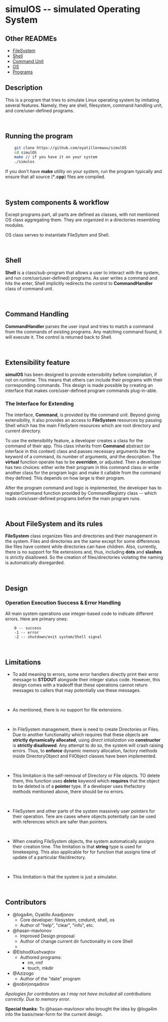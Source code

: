 # simulOS -- simulated Operating System

## Other READMEs
- [FileSystem](./filesystem/README.md)
- [Shell](./shell/README.md)
- [Command Unit](./cmdunit/README.md)
- [OS](./os/README.md)
- [Programs](./programs/README.md)

## Description
This is a program that tries to simulate Linux operating system by imitating several features.
Namely, they are shell, filesystem, command handling unit, and core/user-defined programs.

<br>

## Running the program
```bash
    git clone https://github.com/oyatillonewuu/simulOS
    cd simulOS
    make // if you have it on your system
    ./simulos
```
If you don't have **make** utility on your system, run the program typically and ensure that all source (\***.cpp**) files are compiled. 

<br>

## System components & workflow
Except programs part, all parts are defined as classes, with not mentioned OS class aggregating them. They are organized in a directories resembling modules.

OS class serves to instantiate FileSytem and Shell.

<br>

## Shell
**Shell** is a class/sub-program that allows a user to interact with the system, and run core/usr(user-defined) programs. As user writes a command and hits the enter, Shell implicitly redirects the control to **CommandHandler** class of command unit. 

<br>

## Command Handling
**CommandHandler** parses the user input and tries to match a command from the commands of existing programs. Any matching command found, it will execute it. The control is returned back to Shell.

<br>

## Extensibility feature
**simulOS** has been designed to provide extensibility before compilation, if not on runtime. This means that others can include their programs with their corresponding commands. This design is made possible by creating an interface that makes core/user-defined program commands plug-in-able.

### The Interface for Extending
The interface, **Command**, is provided by the command unit. Beyond giving extensibility, it also provides an access to **FileSystem** resources by passing Shell which has the main FileSytem resources which are root directory and current directory.

To use the extensibility feature, a developer creates a class for the command of their app. This class inherits from **Command** abstract (or interface in this context) class and passes necessary arguments like the keyword of a command, its number of arguments, and the description. The **virtual** function operate has to be ***overriden***, or adjusted. Then a developer has two choices: either write their program in this command class or write another class for the program logic and make it callable from the command they defined. This depends on how large is their program.

After the program command and logic is implemented, the developer has to registerCommand function provided by CommandRegistry class -- which loads core/user-defined programs before the main program runs.

<br>

## About FileSystem and its rules
**FileSystem** class organizes files and directories and their management in the system. Files and directories are the same except for some differences like files have content while directories can have children. Also, currently, there is no support for file extensions and, thus, including **dots** and **slashes** is strictly disallowed. So the creation of files/directories violating the naming is automatically disregarded.

<br>

## Design

### Operation Execution Success & Error Handling

All main system operations use integer-based code to indicate different errors. Here are primary ones:
```
    0 -- success
    -1 -- error
    -2 -- shutdown/exit system/Shell signal
```

<br>

## Limitations

- To add meaning to errors, some error handlers directly print their error message to **STDOUT** alongside their integer status code. However, this design comes with a tradeoff that these operations cannot return messages to callers that may potentially use these messages.

<br>

- As mentioned, there is no support for file extensions.

<br>

- In FileSystem management, there is need to create Directories or Files. Due to another functionality which requires that these objects are **strictly dynamically allocated**, using *direct intializaton via* **constructor** is **strictly disallowed**. Any attempt to do so, the system will crash raising errors.
Thus, to **enforce** dynamic memory allocation, factory methods inside DirectoryObject and FilObject classes have been implemented.

<br>

- This limitation is the self-removal of Directory or File objects. TO delete them, this function uses **delete** keyword which **requires** that the object to be deleted is of a **pointer** type. If a developer uses thefactory methods mentioned above, there should be no errors.

<br>

- FileSystem and other parts of the system massively user pointers for their operation. Tere are cases where objects potentially can be used with references which are safer than pointers.

<br>

- When creating FileSystem objects, the system automatically assigns their creation time. The limitation is that **string** type is used for timekeeping. This also applicable for for function that assigns time of update of a particular file/directory.

<br>

- This limitation is that the system is just a simulator.

<br>


## Contributors
- @loga4m, Oyatillo Axadjonov
  - Core developer: filesystem, cmdunit, shell, os
  - Author of "help", "clear", "info", etc. 
- @hasan-mavlonov
  - Improved Design proposal
  - Author of change current dir functionality in core Shell
  - 
- @ElshodXushvaqtov
  - Authored programs:
    - rm, rmf
    - touch, mkdir
- @Azizogo
  - Author of the "date" program
- @sobirjonqadirov

*Apologies for contributors as I may not have included all contributions correctly. Due to memory error.*

**Special thanks**: To @hasan-mavlonov who brought the idea by @loga4m into the basis/near-form for the current design.
